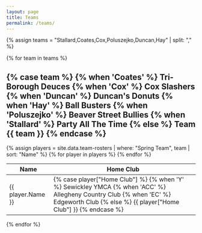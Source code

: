 ```yaml
---
layout: page
title: Teams
permalink: /teams/
---
```


{% assign teams = "Stallard,Coates,Cox,Poluszejko,Duncan,Hay" | split: "," %}

{% for team in teams %}
  <h2>
    {% case team %}
      {% when 'Coates' %}
        Tri-Borough Deuces
      {% when 'Cox' %}
        Cox Slashers
      {% when 'Duncan' %}
        Duncan's Donuts
      {% when 'Hay' %}
        Ball Busters
      {% when 'Poluszejko' %}
        Beaver Street Bullies
      {% when 'Stallard' %}
        Party All The Time
      {% else %}
        Team {{ team }}
    {% endcase %}
  </h2>
  <table>
    <thead>
      <tr>
        <th>Name</th>
        <th>Home Club</th>
      </tr>
    </thead>
    <tbody>
      {% assign players = site.data.team-rosters | where: "Spring Team", team | sort: "Name" %}
      {% for player in players %}
        <tr>
          <td>{{ player.Name }}</td>
          <td>
            {% case player["Home Club"] %}
              {% when 'Y' %}
                Sewickley YMCA
              {% when 'ACC' %}
                Allegheny Country Club
              {% when 'EC' %}
                Edgeworth Club
              {% else %}
                {{ player["Home Club"] }}
            {% endcase %}
          </td>
        </tr>
      {% endfor %}
    </tbody>
  </table>
{% endfor %}
